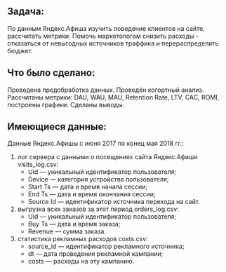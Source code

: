 ## Задача:
По данным Яндекс.Афиша изучить поведение клиентов на сайте, рассчитать метрики. Помочь маркетологам снизить расходы - отказаться от невыгодных источников траффика и перераспределить бюджет.

## Что было сделано:
Проведена предобработка данных. Проведён когортный анализ. Рассчитаны метрики: DAU, WAU, MAU, Retention Rate, LTV, CAC, ROMI, построены графики. Сделаны выводы.

## Имеющиеся данные:
Данные Яндекс.Афишы с июня 2017 по конец мая 2018 гг.:
  1. лог сервера с данными о посещениях сайта Яндекс.Афиши visits_log.csv:
      - Uid — уникальный идентификатор пользователя;
      - Device — категория устройства пользователя;
      - Start Ts — дата и время начала сессии;
      - End Ts — дата и время окончания сессии;
      - Source Id — идентификатор источника перехода на сайт.
  2. выгрузка всех заказов за этот период orders_log.csv:
      - Uid — уникальный идентификатор пользователя;
      - Buy Ts — дата и время заказа;
      - Revenue — сумма заказа.
  3. статистика рекламных расходов costs.csv:
      - source_id — идентификатор рекламного источника;
      - dt — дата проведения рекламной кампании;
      - costs — расходы на эту кампанию.
